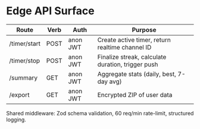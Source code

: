# Edge API Surface

| Route        | Verb | Auth     | Purpose                                           |
| ------------ | ---- | -------- | ------------------------------------------------- |
| /timer/start | POST | anon JWT | Create active timer, return realtime channel ID   |
| /timer/stop  | POST | anon JWT | Finalize streak, calculate duration, trigger push |
| /summary     | GET  | anon JWT | Aggregate stats (daily, best, 7-day avg)          |
| /export      | GET  | anon JWT | Encrypted ZIP of user data                        |

Shared middleware: Zod schema validation, 60 req/min rate-limit, structured logging.
